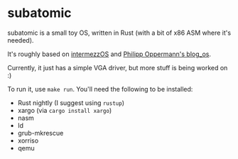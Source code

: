 subatomic
=========

subatomic is a small toy OS, written in Rust (with a bit of x86 ASM where it's needed).

It's roughly based on [intermezzOS](https://github.com/intermezzOS/kernel) and [Philipp Oppermann's blog_os](https://github.com/phil-opp/blog_os).

Currently, it just has a simple VGA driver, but more stuff is being worked on :)

To run it, use `make run`. You'll need the following to be installed:

* Rust nightly (I suggest using `rustup`)
* xargo (via `cargo install xargo`)
* nasm
* ld
* grub-mkrescue
* xorriso
* qemu

